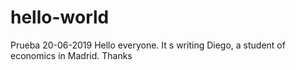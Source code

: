 # hello-world
Prueba 20-06-2019
Hello everyone. It s writing Diego, a student of economics in Madrid. 
Thanks
